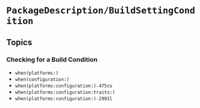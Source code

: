 # ``PackageDescription/BuildSettingCondition``

## Topics

### Checking for a Build Condition

- ``when(platforms:)``
- ``when(configuration:)``
- ``when(platforms:configuration:)-475co``
- ``when(platforms:configuration:traits:)``
- ``when(platforms:configuration:)-2991l``
